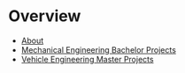 # Overview
* [About](./about/about.md)
* [Mechanical Engineering Bachelor Projects](./bachelor/bachelor.md)
* [Vehicle Engineering Master Projects](./master/master.md)
